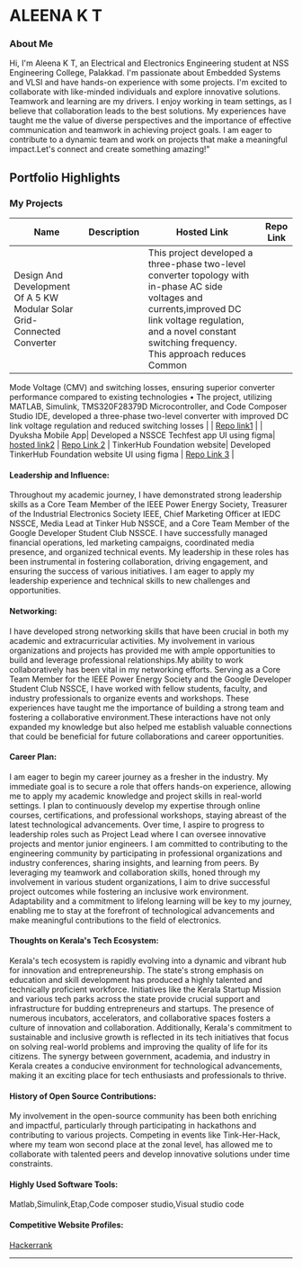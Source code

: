 # ALEENA K T 

### About Me

Hi, I'm Aleena K T, an Electrical and Electronics Engineering student at NSS Engineering College, Palakkad. I'm passionate about Embedded Systems and VLSI and have hands-on experience with some projects. I'm excited to collaborate with like-minded individuals and explore innovative solutions. Teamwork and learning are my drivers. I enjoy working in team settings, as I believe that collaboration leads to the best solutions. My experiences have taught me the value of diverse perspectives and the importance of effective communication and teamwork in achieving project goals. I am eager to contribute to a dynamic team and work on projects that make a meaningful impact.Let's connect and create something amazing!"

## Portfolio Highlights

### My Projects

| Name                | Description                                                               | Hosted Link                              | Repo Link                                                      |
|---------------------|---------------------------------------------------------------------------|------------------------------------------|----------------------------------------------------------------|
| Design And Development Of A 5 KW Modular Solar Grid-Connected Converter|   |This project developed a three-phase two-level converter topology with in-phase AC side voltages and currents,improved DC link voltage regulation, and a novel constant switching frequency. This approach reduces Common
Mode Voltage (CMV) and switching losses, ensuring superior converter performance compared to existing
technologies
• The project, utilizing MATLAB, Simulink, TMS320F28379D Microcontroller, and Code Composer Studio IDE,
developed a three-phase two-level converter with improved DC link voltage regulation and reduced switching losses                                              |   | [Repo link1](https://github.com/ALEENA-KT/Final_Year_Project.git)    |
| Dyuksha Mobile App| Developed a NSSCE Techfest app UI using figma|   [hosted link2](https://play.google.com/store/apps/details?id=com.dyuksha.d23)  | [Repo Link 2](https://github.com/ALEENA-KT/DyukshaApp-UI.git) 
| TinkerHub Foundation website| Developed TinkerHub Foundation website UI using figma | [Repo Link 3](https://github.com/ALEENA-KT/Tinkerhubwebsiteui.git) |

#### Leadership and Influence:

Throughout my academic journey, I have demonstrated strong leadership skills as a Core Team Member of the IEEE Power Energy Society, Treasurer of the Industrial Electronics Society IEEE, Chief Marketing Officer at IEDC NSSCE, Media Lead at Tinker Hub NSSCE, and a Core Team Member of the Google Developer Student Club NSSCE. I have successfully managed financial operations, led marketing campaigns, coordinated media presence, and organized technical events. My leadership in these roles has been instrumental in fostering collaboration, driving engagement, and ensuring the success of various initiatives. I am eager to apply my leadership experience and technical skills to new challenges and opportunities.

#### Networking:
I have developed strong networking skills that have been crucial in both my academic and extracurricular activities. My involvement in various organizations and projects has provided me with ample opportunities to build and leverage professional relationships.My ability to work collaboratively has been vital in my networking efforts. Serving as a Core Team Member for the IEEE Power Energy Society and the Google Developer Student Club NSSCE, I have worked with fellow students, faculty, and industry professionals to organize events and workshops. These experiences have taught me the importance of building a strong team and fostering a collaborative environment.These interactions have not only expanded my knowledge but also helped me establish valuable connections that could be beneficial for future collaborations and career opportunities.
#### Career Plan:

I am eager to begin my career journey as a fresher in the industry. My immediate goal is to secure a role that offers hands-on experience, allowing me to apply my academic knowledge and project skills in real-world settings. I plan to continuously develop my expertise through online courses, certifications, and professional workshops, staying abreast of the latest technological advancements. Over time, I aspire to progress to leadership roles such as Project Lead  where I can oversee innovative projects and mentor junior engineers. I am committed to contributing to the engineering community by participating in professional organizations and industry conferences, sharing insights, and learning from peers. By leveraging my teamwork and collaboration skills, honed through my involvement in various student organizations, I aim to drive successful project outcomes while fostering an inclusive work environment. Adaptability and a commitment to lifelong learning will be key to my journey, enabling me to stay at the forefront of technological advancements and make meaningful contributions to the field of electronics.

#### Thoughts on Kerala's Tech Ecosystem:

Kerala's tech ecosystem is rapidly evolving into a dynamic and vibrant hub for innovation and entrepreneurship. The state's strong emphasis on education and skill development has produced a highly talented and technically proficient workforce. Initiatives like the Kerala Startup Mission and various tech parks across the state provide crucial support and infrastructure for budding entrepreneurs and startups. The presence of numerous incubators, accelerators, and collaborative spaces fosters a culture of innovation and collaboration. Additionally, Kerala's commitment to sustainable and inclusive growth is reflected in its tech initiatives that focus on solving real-world problems and improving the quality of life for its citizens. The synergy between government, academia, and industry in Kerala creates a conducive environment for technological advancements, making it an exciting place for tech enthusiasts and professionals to thrive.

#### History of Open Source Contributions:

My involvement in the open-source community has been both enriching and impactful, particularly through participating in hackathons and contributing to various projects. Competing in events like Tink-Her-Hack, where my team won second place at the zonal level, has allowed me to collaborate with talented peers and develop innovative solutions under time constraints. 

#### Highly Used Software Tools:

Matlab,Simulink,Etap,Code composer studio,Visual studio code

#### Competitive Website Profiles:

[Hackerrank](https://www.hackerrank.com/profile/aleenakt805)


---
